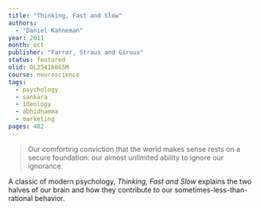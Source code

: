 ```yaml
---
title: "Thinking, Fast and Slow"
authors:
  - "Daniel Kahneman"
year: 2011
month: oct
publisher: "Farrar, Straus and Giroux"
status: featured
olid: OL25416865M
course: neuroscience
tags:
  - psychology
  - sankara
  - ideology
  - abhidhamma
  - marketing
pages: 482
---
```


> Our comforting conviction that the world makes sense rests on a secure foundation: our almost unlimited ability to ignore our ignorance.

A classic of modern psychology, *Thinking, Fast and Slow* explains the two halves of our brain and how they contribute to our sometimes-less-than-rational behavior.

